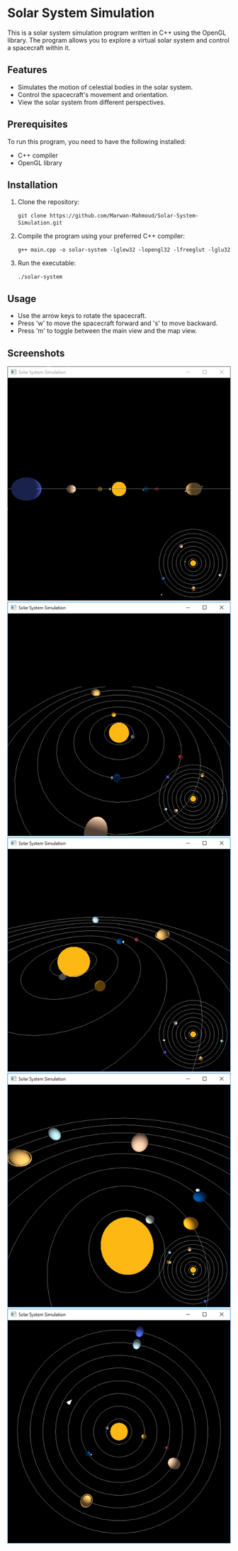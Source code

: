 # Solar System Simulation

This is a solar system simulation program written in C++ using the OpenGL library. The program allows you to explore a virtual solar system and control a spacecraft within it.

## Features

- Simulates the motion of celestial bodies in the solar system.
- Control the spacecraft's movement and orientation.
- View the solar system from different perspectives.

## Prerequisites

To run this program, you need to have the following installed:

- C++ compiler
- OpenGL library

## Installation

1. Clone the repository:

   ```
   git clone https://github.com/Marwan-Mahmoud/Solar-System-Simulation.git
   ```

2. Compile the program using your preferred C++ compiler:

   ```
   g++ main.cpp -o solar-system -lglew32 -lopengl32 -lfreeglut -lglu32
   ```

3. Run the executable:

   ```
   ./solar-system
   ```

## Usage

- Use the arrow keys to rotate the spacecraft.
- Press 'w' to move the spacecraft forward and 's' to move backward.
- Press 'm' to toggle between the main view and the map view.

## Screenshots

![Screenshot 1](screenshots/1.PNG)
![Screenshot 2](screenshots/2.PNG)
![Screenshot 3](screenshots/3.PNG)
![Screenshot 4](screenshots/4.PNG)
![Screenshot 5](screenshots/5.PNG)
